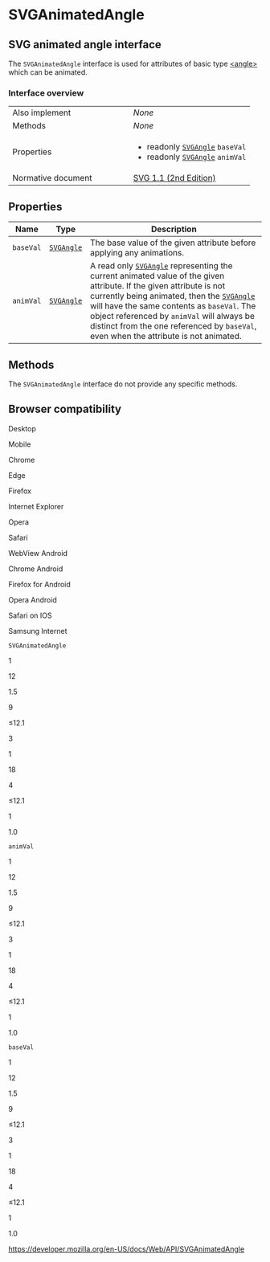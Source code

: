 SVGAnimatedAngle
================

SVG animated angle interface
----------------------------

The `SVGAnimatedAngle` interface is used for attributes of basic type [&lt;angle&gt;](https://developer.mozilla.org/en-US/docs/Web/SVG/Content_type#angle) which can be animated.

### Interface overview

<table><colgroup><col style="width: 50%" /><col style="width: 50%" /></colgroup><tbody><tr class="odd"><td>Also implement</td><td><em>None</em></td></tr><tr class="even"><td>Methods</td><td><em>None</em></td></tr><tr class="odd"><td>Properties</td><td><ul><li>readonly <a href="svgangle"><code>SVGAngle</code></a> <code>baseVal</code></li><li>readonly <a href="svgangle"><code>SVGAngle</code></a> <code>animVal</code></li></ul></td></tr><tr class="even"><td>Normative document</td><td><a href="https://www.w3.org/TR/SVG11/types.html#InterfaceSVGAnimatedAngle">SVG 1.1 (2nd Edition)</a></td></tr></tbody></table>

Properties
----------

<table><thead><tr class="header"><th>Name</th><th>Type</th><th>Description</th></tr></thead><tbody><tr class="odd"><td><code>baseVal</code></td><td><a href="svgangle"><code>SVGAngle</code></a></td><td>The base value of the given attribute before applying any animations.</td></tr><tr class="even"><td><code>animVal</code></td><td><a href="svgangle"><code>SVGAngle</code></a></td><td>A read only <a href="svgangle"><code>SVGAngle</code></a> representing the current animated value of the given attribute. If the given attribute is not currently being animated, then the <a href="svgangle"><code>SVGAngle</code></a> will have the same contents as <code>baseVal</code>. The object referenced by <code>animVal</code> will always be distinct from the one referenced by <code>baseVal</code>, even when the attribute is not animated.</td></tr></tbody></table>

Methods
-------

The `SVGAnimatedAngle` interface do not provide any specific methods.

Browser compatibility
---------------------

Desktop

Mobile

Chrome

Edge

Firefox

Internet Explorer

Opera

Safari

WebView Android

Chrome Android

Firefox for Android

Opera Android

Safari on IOS

Samsung Internet

`SVGAnimatedAngle`

1

12

1.5

9

≤12.1

3

1

18

4

≤12.1

1

1.0

`animVal`

1

12

1.5

9

≤12.1

3

1

18

4

≤12.1

1

1.0

`baseVal`

1

12

1.5

9

≤12.1

3

1

18

4

≤12.1

1

1.0

<a href="https://developer.mozilla.org/en-US/docs/Web/API/SVGAnimatedAngle" class="_attribution-link">https://developer.mozilla.org/en-US/docs/Web/API/SVGAnimatedAngle</a>
